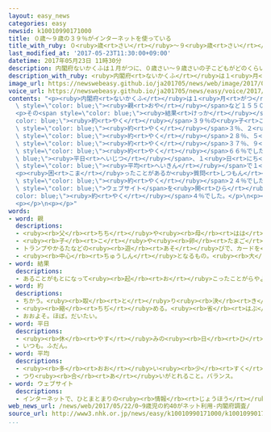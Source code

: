 ```yaml
---
layout: easy_news
categories: easy
newsid: k10010990171000
title: ０歳〜９歳の３９％がインターネットを使っている
title_with_ruby: ０<ruby>歳<rt>さい</rt></ruby>〜９<ruby>歳<rt>さい</rt></ruby>の３９％がインターネットを<ruby>使<rt>つか</rt></ruby>っている
last_modified_at: '2017-05-23T11:30:00+09:00'
datetime: 2017年05月23日 11時30分
description: 内閣府ないかくふは１月がつに、０歳さい〜９歳さいの子こどもがどのくらいインターネットを使つかっているか調しらべました。
description_with_ruby: <ruby>内閣府<rt>ないかくふ</rt></ruby>は１<ruby>月<rt>がつ</rt></ruby>に、０<ruby>歳<rt>さい</rt></ruby>〜９<ruby>歳<rt>さい</rt></ruby>の<ruby>子<rt>こ</rt></ruby>どもがどのくらいインターネットを<ruby>使<rt>つか</rt></ruby>っているか<ruby>調<rt>しら</rt></ruby>べました。
image_url: https://newswebeasy.github.io/ja201705/news/web/image/2017/05/23/k10010990171000.jpg
voice_url: https://newswebeasy.github.io/ja201705/news/easy/voice/2017/05/23/k10010990171000.mp3
contents: "<p><ruby>内閣府<rt>ないかくふ</rt></ruby>は１<ruby>月<rt>がつ</rt></ruby>に、０<ruby>歳<rt>さい</rt></ruby>〜９<ruby>歳<rt>さい</rt></ruby>の<ruby>子<rt>こ</rt></ruby>どもがどのくらいインターネットを<ruby>使<rt>つか</rt></ruby>っているか<ruby>調<rt>しら</rt></ruby>べました。<ruby>子<rt>こ</rt></ruby>どもの<span\
  \ style=\"color: blue;\"><ruby>親<rt>おや</rt></ruby></span>など１５５０<ruby>人<rt>にん</rt></ruby>が<ruby>質問<rt>しつもん</rt></ruby>に<ruby>答<rt>こた</rt></ruby>えました。</p>\n\
  <p>その<span style=\"color: blue;\"><ruby>結果<rt>けっか</rt></ruby></span>、<span style=\"\
  color: blue;\"><ruby>約<rt>やく</rt></ruby></span>３９％の<ruby>子<rt>こ</rt></ruby>どもがインターネットを<ruby>使<rt>つか</rt></ruby>っていました。０<ruby>歳<rt>さい</rt></ruby>の<ruby>子<rt>こ</rt></ruby>どもは<span\
  \ style=\"color: blue;\"><ruby>約<rt>やく</rt></ruby></span>３％、２<ruby>歳<rt>さい</rt></ruby>は<span\
  \ style=\"color: blue;\"><ruby>約<rt>やく</rt></ruby></span>２８％、５<ruby>歳<rt>さい</rt></ruby>は<span\
  \ style=\"color: blue;\"><ruby>約<rt>やく</rt></ruby></span>３７％、９<ruby>歳<rt>さい</rt></ruby>は<span\
  \ style=\"color: blue;\"><ruby>約<rt>やく</rt></ruby></span>６６％でした。<span style=\"color:\
  \ blue;\"><ruby>平日<rt>へいじつ</rt></ruby></span>、１<ruby>日<rt>にち</rt></ruby>にインターネットを<ruby>使<rt>つか</rt></ruby>う<ruby>時間<rt>じかん</rt></ruby>は、<span\
  \ style=\"color: blue;\"><ruby>平均<rt>へいきん</rt></ruby></span>で１<ruby>時間<rt>じかん</rt></ruby>ぐらいでした。</p>\n\
  <p><ruby>困<rt>こま</rt></ruby>ったことがあるか<ruby>質問<rt>しつもん</rt></ruby>すると「<ruby>長<rt>なが</rt></ruby>い<ruby>時間<rt>じかん</rt></ruby>インターネットを<ruby>使<rt>つか</rt></ruby>っていて、<ruby>注意<rt>ちゅうい</rt></ruby>してもやめない」と<ruby>答<rt>こた</rt></ruby>えた<ruby>人<rt>ひと</rt></ruby>が<span\
  \ style=\"color: blue;\"><ruby>約<rt>やく</rt></ruby></span>２４％でした。「<ruby>子<rt>こ</rt></ruby>どもが<ruby>見<rt>み</rt></ruby>てはいけない<span\
  \ style=\"color: blue;\">ウェブサイト</span>を<ruby>開<rt>ひら</rt></ruby>いた」は<span style=\"\
  color: blue;\"><ruby>約<rt>やく</rt></ruby></span>４％でした。</p>\n<p><ruby>内閣府<rt>ないかくふ</rt></ruby>は「これからも、<ruby>子<rt>こ</rt></ruby>どもたちが<ruby>安全<rt>あんぜん</rt></ruby>にインターネットを<ruby>使<rt>つか</rt></ruby>うことができるようにしたいと<ruby>思<rt>おも</rt></ruby>います」と<ruby>話<rt>はな</rt></ruby>しています。</p>\n\
  <p></p>\n<p></p>"
words:
- word: 親
  descriptions:
  - <ruby><rb>父</rb><rt>ちち</rt></ruby>や<ruby><rb>母</rb><rt>はは</rt></ruby>。<ruby><rb>両親</rb><rt>りょうしん</rt></ruby>。
  - <ruby><rb>子</rb><rt>こ</rt></ruby>や<ruby><rb>卵</rb><rt>たまご</rt></ruby>をうんだもの。
  - トランプやかるたなどの<ruby><rb>遊</rb><rt>あそ</rt></ruby>びで、カードを<ruby><rb>配</rb><rt>くば</rt></ruby>る<ruby><rb>人</rb><rt>ひと</rt></ruby>。
  - <ruby><rb>中心</rb><rt>ちゅうしん</rt></ruby>となるもの。<ruby><rb>大</rb><rt>おお</rt></ruby>きいもの。
- word: 結果
  descriptions:
  - あることがもとになって<ruby><rb>起</rb><rt>お</rt></ruby>こったことがらやようす。
- word: 約
  descriptions:
  - ちかう。<ruby><rb>取</rb><rt>と</rt></ruby>り<ruby><rb>決</rb><rt>き</rt></ruby>める。
  - <ruby><rb>縮</rb><rt>ちぢ</rt></ruby>める。<ruby><rb>省</rb><rt>はぶ</rt></ruby>く。<ruby><rb>簡単</rb><rt>かんたん</rt></ruby>にする。
  - おおよそ。ほぼ。だいたい。
- word: 平日
  descriptions:
  - <ruby><rb>休</rb><rt>やす</rt></ruby>みの<ruby><rb>日</rb><rt>ひ</rt></ruby>でも<ruby><rb>祝日</rb><rt>しゅくじつ</rt></ruby>でもない<ruby><rb>日</rb><rt>ひ</rt></ruby>。ふつうの<ruby><rb>日</rb><rt>ひ</rt></ruby>。
  - いつも。ふだん。
- word: 平均
  descriptions:
  - <ruby><rb>多</rb><rt>おお</rt></ruby>い<ruby><rb>少</rb><rt>すく</rt></ruby>ないや<ruby><rb>高</rb><rt>たか</rt></ruby>い<ruby><rb>低</rb><rt>ひく</rt></ruby>いなどがないように、ならすこと。
  - つり<ruby><rb>合</rb><rt>あ</rt></ruby>いがとれること。バランス。
- word: ウェブサイト
  descriptions:
  - インターネットで、ひとまとまりの<ruby><rb>情報</rb><rt>じょうほう</rt></ruby>が<ruby><rb>置</rb><rt>お</rt></ruby>かれている<ruby><rb>場所</rb><rt>ばしょ</rt></ruby>。サイト。
web_news_url: /news/web/2017/05/22/0~9歳児の約40がネット利用-内閣府調査/
source_url: http://www3.nhk.or.jp/news/easy/k10010990171000/k10010990171000.html
...
```

